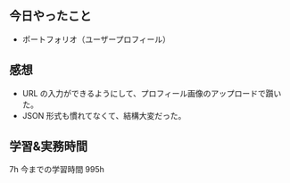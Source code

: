 ## 今日やったこと

- ポートフォリオ（ユーザープロフィール）

## 感想

- URL の入力ができるようにして、プロフィール画像のアップロードで躓いた。
- JSON 形式も慣れてなくて、結構大変だった。

## 学習&実務時間

7h
今までの学習時間 995h

